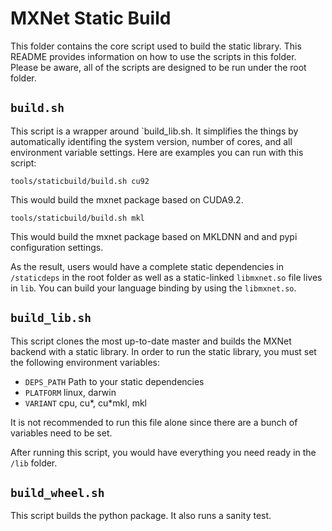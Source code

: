 <!--- Licensed to the Apache Software Foundation (ASF) under one -->
<!--- or more contributor license agreements.  See the NOTICE file -->
<!--- distributed with this work for additional information -->
<!--- regarding copyright ownership.  The ASF licenses this file -->
<!--- to you under the Apache License, Version 2.0 (the -->
<!--- "License"); you may not use this file except in compliance -->
<!--- with the License.  You may obtain a copy of the License at -->

<!---   http://www.apache.org/licenses/LICENSE-2.0 -->

<!--- Unless required by applicable law or agreed to in writing, -->
<!--- software distributed under the License is distributed on an -->
<!--- "AS IS" BASIS, WITHOUT WARRANTIES OR CONDITIONS OF ANY -->
<!--- KIND, either express or implied.  See the License for the -->
<!--- specific language governing permissions and limitations -->
<!--- under the License. -->

# MXNet Static Build

This folder contains the core script used to build the static library. This README provides information on how to use the scripts in this folder. Please be aware, all of the scripts are designed to be run under the root folder.

## `build.sh`
This script is a wrapper around `build_lib.sh. It simplifies the things by automatically identifing the system version, number of cores, and all environment variable settings. Here are examples you can run with this script:

```
tools/staticbuild/build.sh cu92
```
This would build the mxnet package based on CUDA9.2.
```
tools/staticbuild/build.sh mkl
```
This would build the mxnet package based on MKLDNN and and pypi configuration settings.

As the result, users would have a complete static dependencies in `/staticdeps` in the root folder as well as a static-linked `libmxnet.so` file lives in `lib`. You can build your language binding by using the `libmxnet.so`.

## `build_lib.sh`
This script clones the most up-to-date master and builds the MXNet backend with a static library. In order to run the static library, you must set the following environment variables:

- `DEPS_PATH` Path to your static dependencies
- `PLATFORM` linux, darwin
- `VARIANT` cpu, cu*, cu*mkl, mkl

It is not recommended to run this file alone since there are a bunch of variables need to be set.

After running this script, you would have everything you need ready in the `/lib` folder.

## `build_wheel.sh`
This script builds the python package. It also runs a sanity test.
